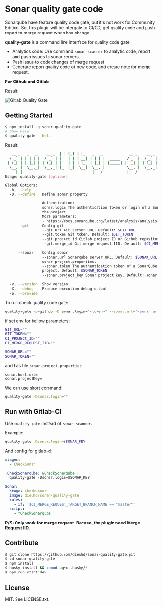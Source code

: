 # Sonar quality gate code

Sonarqube have feature quality code gate, but it's not work for Community Edition. So, this plugin will be intergate to CI/CD, get quality code and push report to merge request when has change.

**quality-gate** is a command line interface for quality code gate.
- Analytics code: Use command `sonar-scanner` to analytic code, report and push issues to sonar servers.
- Push issue to code changes of merge request
- Generate report quality code of new code, and create note for merge request.

**For Github and Gitlab**

Result:

![Gitlab Quality Gate](https://raw.githubusercontent.com/dieuhd/sonar-quality-gate/master/images/gitlab_quality_gate.png)


## Getting Started
```bash
$ npm install -g sonar-quality-gate
# Show help
$ quality-gate --help
```

Result:
```bash
   __ _   _   _    __ _  | | (_) | |_   _   _            __ _    __ _  | |_    ___
  / _` | | | | |  / _` | | | | | | __| | | | |  _____   / _` |  / _` | | __|  / _ \
 | (_| | | |_| | | (_| | | | | | | |_  | |_| | |_____| | (_| | | (_| | | |_  |  __/
  \__, |  \__,_|  \__,_| |_| |_|  \__|  \__, |          \__, |  \__,_|  \__|  \___|
     |_|                                |___/           |___/
Usage: quality-gate [options]

Global Options:
  -h, --help                                                                                                   [boolean]
  -D, --define   Define sonar property

                 Authentication:
                 sonar.login The authentication token or login of a SonarQube user with Execute Analysis permission on
                 the project.
                 More parameters:
                 - https://docs.sonarqube.org/latest/analysis/analysis-parameters/                               [array]
      --git      Config git
                 --git.url Git server URL. Default: $GIT_URL
                 --git.token Git token. Default: $GIT_TOKEN
                 --git.project_id Gitlab project ID or Github repository. Default: $CI_PROJECt_ID or $GITHUB_REPOSITORY
                 --git.merge_id Git merge request IID. Default: $CI_MERGE_REQUEST_IID
                                                                                                           [default: {}]
      --sonar    Config sonar
                 --sonar.url Sonarqube server URL. Default: $SONAR_URL or sonar.host.url in file
                 sonar-project.properties.
                 --sonar.token The authentication token of a SonarQube user with Execute Analysis permission on the
                 project. Default: $SONAR_TOKEN
                 --sonar.project_key Sonar project key. Default: sonar.projectKey in file sonar-project.properties
                                                                                                           [default: {}]
  -v, --version  Show version                                                                                  [boolean]
  -X, --debug    Produce execution debug output                                               [boolean] [default: false]
  -p, --provide                                                                                      [default: "gitlab"]
```

To run check quality code gate:
```bash
quality-gate -p=github -D sonar.login="<token>" --sonar.url="<sonar url>" --sonar.token="<sonar token>" --sonar.project_key="<sonar token>" --git.url="https://gitlab.com" --git.token="xxx" --git.project_id=123 --git.merge_id=345
```


if set env for bellow parameters:
```bash
GIT_URL=""
GIT_TOKEN=""
CI_PROJECt_ID=""
CI_MERGE_REQUEST_IID=""

SONAR_URL=""
SONAR_TOKEN=""
```
and has file `sonar-project.properties`:
```
sonar.host.url=
sonar.projectKey=
````
We can use short command:
```bash
quality-gate -Dsonar.login=""
```


## Run with Gitlab-CI
Use `quality-gate` instead of `sonar-scanner`.

Example:

``` bash
quality-gate -Dsonar.login=$SONAR_KEY
```
And config for gitlab-ci:

```yaml
stages:
  - CheckSonar

.CheckSonarqube: &CheckSonarqube |
  quality-gate -Dsonar.login=$SONAR_KEY

Sonar:
  stage: CheckSonar
  image: dieuhd/sonar-quality-gate
  rules:
    - if: '$CI_MERGE_REQUEST_TARGET_BRANCH_NAME == "master"'
  script:
    - *CheckSonarqube
```

**P/S: Only work for merge request. Becase, the plugin need Merge Request IID.**

## Contribute

```bash
$ git clone https://github.com/dieuhd/sonar-quality-gate.git
$ cd sonar-quality-gate
$ npm install
$ husky install && chmod ug+x .husky/*
$ npm run start:dev
```

## License
MIT. See LICENSE.txt.
